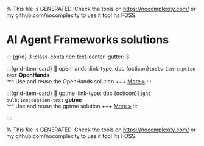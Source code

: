 
% This file is GENERATED. Check the tools on https://nocomplexity.com/ or my github.com/nocomplexity to use it too! Its FOSS. 

# AI Agent Frameworks solutions 
::::{grid} 3
:class-container: text-center
:gutter: 3 

:::{grid-item-card}
:link: openhands
:link-type: doc
{octicon}`tools;1em;caption-text` **OpenHands**        
^^^
Use and reuse the OpenHands solution
+++
[More »](openhands)
:::

:::{grid-item-card}
:link: gptme
:link-type: doc
{octicon}`light-bulb;1em;caption-text` **gptme**        
^^^
Use and reuse the gptme solution
+++
[More »](gptme)
:::

::::


% This file is GENERATED. Check the tools on https://nocomplexity.com/ or my github.com/nocomplexity to use it too! Its FOSS. 


